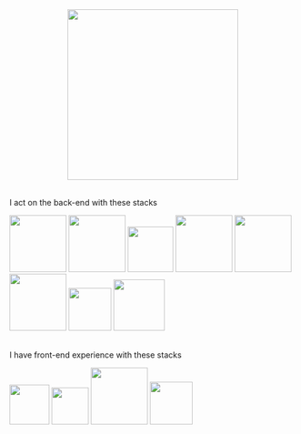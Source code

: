 <div id="header" align="center">
  <img src="https://media.tenor.com/d22Jj6OezUsAAAAi/isekai-quartet-anime.gif" width="300"/>
</div>
<br>
<div>
  <p>I act on the back-end with these stacks</p>
  <img src="https://img.shields.io/badge/javascript-%23323330.svg?style=for-the-badge&logo=javascript&logoColor=%23F7DF1E" width="100"/>
  <img src="https://img.shields.io/badge/typescript-%23007ACC.svg?style=for-the-badge&logo=typescript&logoColor=white" width="100"/>
  <img src="https://img.shields.io/badge/node.js-6DA55F?style=for-the-badge&logo=node.js&logoColor=white" width="80"/>
  <img src="https://img.shields.io/badge/express.js-%23404d59.svg?style=for-the-badge&logo=express&logoColor=%2361DAFB" width="100"/>
  <img src="https://img.shields.io/badge/python-3670A0?style=for-the-badge&logo=python&logoColor=ffdd54" width="100"/>
  <img src="https://img.shields.io/badge/FastAPI-005571?style=for-the-badge&logo=fastapi" width="100"/>
  <img src="https://img.shields.io/badge/mysql-%2300f.svg?style=for-the-badge&logo=mysql&logoColor=white" width="75"/>
  <img src="https://img.shields.io/badge/MongoDB-%234ea94b.svg?style=for-the-badge&logo=mongodb&logoColor=white" width="90"/>
</di>
<br>
<br>
<div>
  <p>I have front-end experience with these stacks</p>
  <img src="https://img.shields.io/badge/html5-%23E34F26.svg?style=for-the-badge&logo=html5&logoColor=white" width="70"/>
  <img src="https://img.shields.io/badge/css3-%231572B6.svg?style=for-the-badge&logo=css3&logoColor=white" width="65"/>
  <img src="https://img.shields.io/badge/bootstrap-%23563D7C.svg?style=for-the-badge&logo=bootstrap&logoColor=white" width="100"/>
  <img src="https://img.shields.io/badge/react-%2320232a.svg?style=for-the-badge&logo=react&logoColor=%2361DAFB" width="75"/>
</di>






